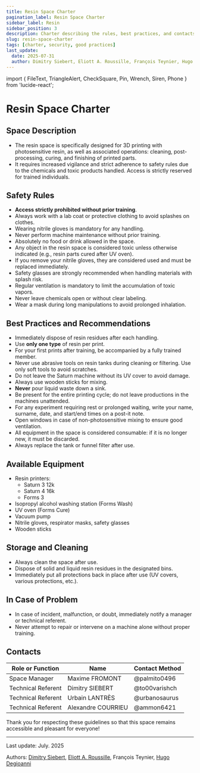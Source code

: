 ```yaml
---
title: Resin Space Charter
pagination_label: Resin Space Charter
sidebar_label: Resin
sidebar_position: 3
description: Charter describing the rules, best practices, and contacts for the FabLab resin space.
slug: resin-space-charter
tags: [charter, security, good practices]
last_update:
  date: 2025-07-31
  author: Dimitry Siebert, Eliott A. Roussille, François Teynier, Hugo Degioanni
---
```

import { FileText, TriangleAlert, CheckSquare, Pin, Wrench, Siren, Phone } from 'lucide-react';

# Resin Space Charter

## <FileText size={32} /> Space Description

- The resin space is specifically designed for 3D printing with photosensitive resin, as well as associated operations: cleaning, post-processing, curing, and finishing of printed parts.
- It requires increased vigilance and strict adherence to safety rules due to the chemicals and toxic products handled. Access is strictly reserved for trained individuals.

## <TriangleAlert size={32} /> Safety Rules

- **Access strictly prohibited without prior training**.
- Always work with a lab coat or protective clothing to avoid splashes on clothes.
- Wearing nitrile gloves is mandatory for any handling.
- Never perform machine maintenance without prior training.
- Absolutely no food or drink allowed in the space.
- Any object in the resin space is considered toxic unless otherwise indicated (e.g., resin parts cured after UV oven).
- If you remove your nitrile gloves, they are considered used and must be replaced immediately.
- Safety glasses are strongly recommended when handling materials with splash risk.
- Regular ventilation is mandatory to limit the accumulation of toxic vapors.
- Never leave chemicals open or without clear labeling.
- Wear a mask during long manipulations to avoid prolonged inhalation.

## <CheckSquare size={32} /> Best Practices and Recommendations

- Immediately dispose of resin residues after each handling.
- Use **only one type** of resin per print.
- For your first prints after training, be accompanied by a fully trained member.
- Never use abrasive tools on resin tanks during cleaning or filtering. Use only soft tools to avoid scratches.
- Do not leave the Saturn machine without its UV cover to avoid damage.
- Always use wooden sticks for mixing.
- **Never** pour liquid waste down a sink.
- Be present for the entire printing cycle; do not leave productions in the machines unattended.
- For any experiment requiring rest or prolonged waiting, write your name, surname, date, and start/end times on a post-it note.
- Open windows in case of non-photosensitive mixing to ensure good ventilation.
- All equipment in the space is considered consumable: if it is no longer new, it must be discarded.
- Always replace the tank or funnel filter after use.

## <Wrench size={32} /> Available Equipment

- Resin printers:
  - Saturn 3 12k
  - Saturn 4 16k
  - Forms 3
- Isopropyl alcohol washing station (Forms Wash)
- UV oven (Forms Cure)
- Vacuum pump
- Nitrile gloves, respirator masks, safety glasses
- Wooden sticks

## <Pin size={32} /> Storage and Cleaning

- Always clean the space after use.
- Dispose of solid and liquid resin residues in the designated bins.
- Immediately put all protections back in place after use (UV covers, various protections, etc.).

## <Siren size={32} /> In Case of Problem

- In case of incident, malfunction, or doubt, immediately notify a manager or technical referent.
- Never attempt to repair or intervene on a machine alone without proper training.

## <Phone size={32} /> Contacts

| Role or Function   | Name               | Contact Method |
| ------------------ | ------------------ | -------------- |
| Space Manager      | Maxime FROMONT     | @palmito0496   |
| Technical Referent | Dimitry SIEBERT    | @to00varishch  |
| Technical Referent | Urbain LANTRÈS     | @urbanosaurus  |
| Technical Referent | Alexandre COURRIEU | @ammon6421     |

Thank you for respecting these guidelines so that this space remains accessible and pleasant for everyone!

---

Last update: July. 2025

Authors: [Dimitry Siebert](https://www.linkedin.com/in/dimitry-siebert-%F0%9F%90%B3-6a28aa256), [Eliott A. Roussille](https://github.com/aust-1), François Teynier, [Hugo Degioanni](https://www.linkedin.com/in/hdegioanni)
